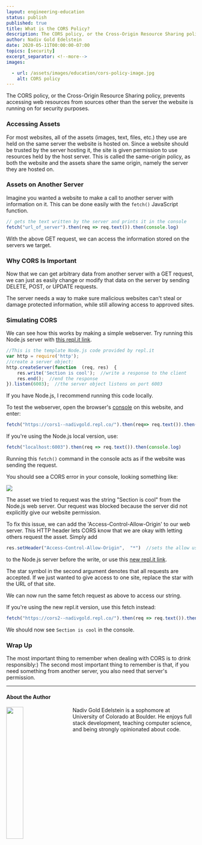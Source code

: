 ```yaml
---
layout: engineering-education
status: publish
published: true
title: What is the CORS Policy?
description: The CORS policy, or the Cross-Origin Resource Sharing policy, prevents accessing web resources from sources other than the server the website is running on for security purposes.
author: Nadiv Gold Edelstein
date: 2020-05-11T00:00:00-07:00
topics: [security]
excerpt_separator: <!--more-->
images:

  - url: /assets/images/education/cors-policy-image.jpg
    alt: CORS policy
---
```

The CORS policy, or the Cross-Origin Resource Sharing policy, prevents accessing web resources from sources other than the server the website is running on for security purposes.  
<!--more-->

### Accessing Assets
For most websites, all of the assets (images, text, files, etc.) they use are held on the same server the website is hosted on. Since a website should be trusted by the server hosting it, the site is given permission to use resources held by the host server. This is called the same-origin policy, as both the website and the assets share the same origin, namely the server they are hosted on.

### Assets on Another Server
Imagine you wanted a website to make a call to another server with information on it. This can be done easily with the `fetch()` JavaScript function.
```javascript
// gets the text written by the server and prints it in the console
fetch("url_of_server").then(req => req.text()).then(console.log)
```
With the above GET request, we can access the information stored on the servers we target.

### Why CORS Is Important
Now that we can get arbitrary data from another server with a GET request, we can just as easily change or modify that data on the server by sending DELETE, POST, or UPDATE requests.  

The server needs a way to make sure malicious websites can't steal or damage protected information, while still allowing access to approved sites.

### Simulating CORS
We can see how this works by making a simple webserver. Try running this Node.js server with [this repl.it link](https://repl.it/@NadivGold/cors1).

```javascript
//This is the template Node.js code provided by repl.it
var http = require('http');
//create a server object:
http.createServer(function  (req, res)  {
	res.write('Section is cool');  //write a response to the client
	res.end();  //end the response
}).listen(6003);  //the server object listens on port 6003
```

If you have Node.js, I recommend running this code locally.

To test the webserver, open the browser's [console](https://support.monday.com/hc/en-us/articles/360002197259-How-to-Open-the-Developer-Console-in-your-Browser) on this website, and enter:
```javascript
fetch("https://cors1--nadivgold.repl.co/").then(req=> req.text()).then(console.log)
```
If you're using the Node.js local version, use:
```javascript
fetch("localhost:6003").then(req => req.text()).then(console.log)
```

Running this `fetch()` command in the console acts as if the website was sending the request.

You should see a CORS error in your console, looking something like:

![](/assets/images/education/cors_failed.jpg)

The asset we tried to request was the string "Section is cool" from the Node.js web server. Our request was blocked because the server did not explicitly give our website permission.

To fix this issue, we can add the 'Access-Control-Allow-Origin' to our web server. This HTTP header lets CORS know that we are okay with letting others request the asset. Simply add

```javascript
res.setHeader("Access-Control-Allow-Origin",  "*")  //sets the allow use to all requests html header
```
to the Node.js server before the write, or use this [new repl.it link](https://repl.it/@NadivGold/cors2).

The star symbol in the second argument denotes that all requests are accepted. If we just wanted to give access to one site, replace the star with the URL of that site.

We can now run the same fetch request as above to access our string.

If you're using the new repl.it version, use this fetch instead:
```javascript
fetch("https://cors2--nadivgold.repl.co/").then(req => req.text()).then(console.log)
```

We should now see `Section is cool` in the console.

### Wrap Up
The most important thing to remember when dealing with CORS is to drink responsibly:)
The second most important thing to remember is that, if you need something from another server, you also need that server's permission.

---

#### About the Author
<img style="float: left; padding-right: 5%; margin-bottom: 10px; width:30%;" src="/assets/images/education/authors/nadiv-gold-edelstein.jpg">Nadiv Gold Edelstein is a sophomore at University of Colorado at Boulder. He enjoys full stack development, teaching computer science, and being strongly opinionated about code.

